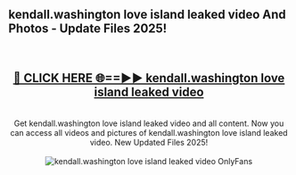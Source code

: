 <h2>kendall.washington love island leaked video And Photos - Update Files 2025!</h2>
<br>
<div align="center">
<h2><a href="https://top-ai-tools.click/QrbHav" rel="nofollow">🔴 CLICK HERE 🌐==►► kendall.washington love island leaked video</a></h2>
<br>
Get kendall.washington love island leaked video and all content. Now you can access all videos and pictures of kendall.washington love island leaked video. New Updated Files 2025!
<br>
<br>
<a href="https://top-ai-tools.click/QrbHav" rel="nofollow" data-target="animated-image.originalLink"><img src="https://i.ibb.co.com/WyWwxjT/player-gif2.gif" alt="kendall.washington love island leaked video OnlyFans" style="max-width: 100%; display: inline-block;" data-target="animated-image.originalImage"></a>
</div>
<br>
